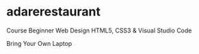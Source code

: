 # adarerestaurant
Course Beginner Web Design HTML5, CSS3 &amp; Visual Studio Code

Bring Your Own Laptop
